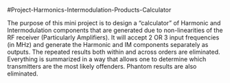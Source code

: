 #Project-Harmonics-Intermodulation-Products-Calculator

The purpose of this mini project is to design a “calculator” of Harmonic and Intermodulation components that are generated due to non-linearities of the RF receiver (Particularly Amplifiers). 
It will accept 2 OR 3 input frequencies (in MHz) and generate the Harmonic and IM components separately as outputs. The repeated results both within and across orders are eliminated. Everything is summarized in a way that allows one to determine which transmitters are the most likely offenders. Phantom results are also eliminated. 


